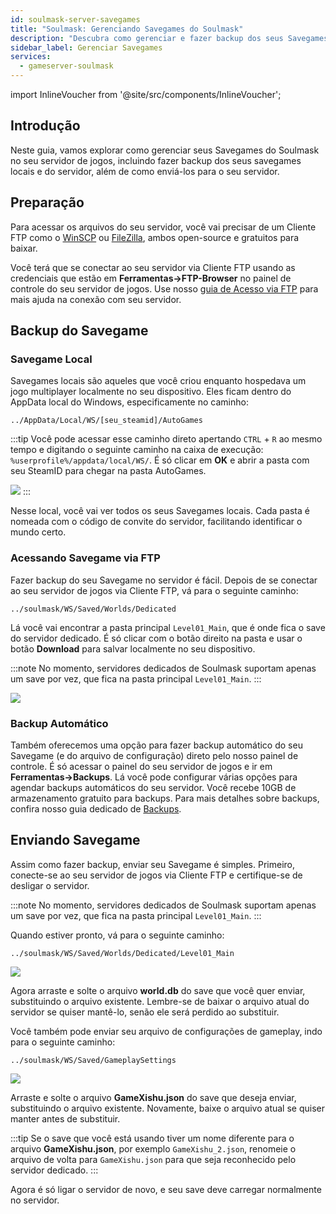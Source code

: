 ```yaml
---
id: soulmask-server-savegames
title: "Soulmask: Gerenciando Savegames do Soulmask"
description: "Descubra como gerenciar e fazer backup dos seus Savegames do Soulmask localmente e no seu servidor para um gameplay seguro → Saiba mais agora"
sidebar_label: Gerenciar Savegames
services:
  - gameserver-soulmask
---
```


import InlineVoucher from '@site/src/components/InlineVoucher';

## Introdução

Neste guia, vamos explorar como gerenciar seus Savegames do Soulmask no seu servidor de jogos, incluindo fazer backup dos seus savegames locais e do servidor, além de como enviá-los para o seu servidor.

<InlineVoucher />

## Preparação

Para acessar os arquivos do seu servidor, você vai precisar de um Cliente FTP como o [WinSCP](https://winscp.net/eng/index.php) ou [FileZilla](https://filezilla-project.org/), ambos open-source e gratuitos para baixar.

Você terá que se conectar ao seu servidor via Cliente FTP usando as credenciais que estão em **Ferramentas->FTP-Browser** no painel de controle do seu servidor de jogos. Use nosso [guia de Acesso via FTP](gameserver-ftpaccess.md) para mais ajuda na conexão com seu servidor.

## Backup do Savegame

### Savegame Local

Savegames locais são aqueles que você criou enquanto hospedava um jogo multiplayer localmente no seu dispositivo. Eles ficam dentro do AppData local do Windows, especificamente no caminho:
```
../AppData/Local/WS/[seu_steamid]/AutoGames
```

:::tip
Você pode acessar esse caminho direto apertando `CTRL` + `R` ao mesmo tempo e digitando o seguinte caminho na caixa de execução: `%userprofile%/appdata/local/WS/`. É só clicar em **OK** e abrir a pasta com seu SteamID para chegar na pasta AutoGames.

![](https://screensaver01.zap-hosting.com/index.php/s/FT4J9Jdi8d8LDxq/preview)
:::

Nesse local, você vai ver todos os seus Savegames locais. Cada pasta é nomeada com o código de convite do servidor, facilitando identificar o mundo certo.

### Acessando Savegame via FTP

Fazer backup do seu Savegame no servidor é fácil. Depois de se conectar ao seu servidor de jogos via Cliente FTP, vá para o seguinte caminho:
```
../soulmask/WS/Saved/Worlds/Dedicated
```

Lá você vai encontrar a pasta principal `Level01_Main`, que é onde fica o save do servidor dedicado. É só clicar com o botão direito na pasta e usar o botão **Download** para salvar localmente no seu dispositivo.

:::note
No momento, servidores dedicados de Soulmask suportam apenas um save por vez, que fica na pasta principal `Level01_Main`.
:::

![](https://screensaver01.zap-hosting.com/index.php/s/Ywna6zc3BkCK6ES/preview)

### Backup Automático

Também oferecemos uma opção para fazer backup automático do seu Savegame (e do arquivo de configuração) direto pelo nosso painel de controle. É só acessar o painel do seu servidor de jogos e ir em **Ferramentas->Backups**. Lá você pode configurar várias opções para agendar backups automáticos do seu servidor. Você recebe 10GB de armazenamento gratuito para backups. Para mais detalhes sobre backups, confira nosso guia dedicado de [Backups](gameserver-backups.md).

## Enviando Savegame

Assim como fazer backup, enviar seu Savegame é simples. Primeiro, conecte-se ao seu servidor de jogos via Cliente FTP e certifique-se de desligar o servidor.

:::note
No momento, servidores dedicados de Soulmask suportam apenas um save por vez, que fica na pasta principal `Level01_Main`.
:::

Quando estiver pronto, vá para o seguinte caminho:
```
../soulmask/WS/Saved/Worlds/Dedicated/Level01_Main
```

![](https://screensaver01.zap-hosting.com/index.php/s/iWKPKw5Grg4JgPi/preview)

Agora arraste e solte o arquivo **world.db** do save que você quer enviar, substituindo o arquivo existente. Lembre-se de baixar o arquivo atual do servidor se quiser mantê-lo, senão ele será perdido ao substituir.

Você também pode enviar seu arquivo de configurações de gameplay, indo para o seguinte caminho:
```
../soulmask/WS/Saved/GameplaySettings
```

![](https://screensaver01.zap-hosting.com/index.php/s/yqXF9EaDCin5rzT/preview)

Arraste e solte o arquivo **GameXishu.json** do save que deseja enviar, substituindo o arquivo existente. Novamente, baixe o arquivo atual se quiser manter antes de substituir.

:::tip
Se o save que você está usando tiver um nome diferente para o arquivo **GameXishu.json**, por exemplo `GameXishu_2.json`, renomeie o arquivo de volta para `GameXishu.json` para que seja reconhecido pelo servidor dedicado.
:::

Agora é só ligar o servidor de novo, e seu save deve carregar normalmente no servidor.

<InlineVoucher />